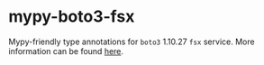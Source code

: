 # mypy-boto3-fsx

Mypy-friendly type annotations for `boto3` 1.10.27 `fsx` service.
More information can be found [here](https://github.com/vemel/mypy_boto3).

